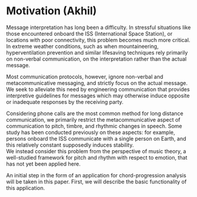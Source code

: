 # Motivation (Akhil)

Message interpretation has long been a difficulty. In stressful situations like those encountered onboard the ISS (International Space Station), or locations with poor connectivity, this problem becomes much more critical. In extreme weather conditions, such as when mountaineering, hyperventilation prevention and similar lifesaving techniques rely primarily on non-verbal communication, on the interpretation rather than the actual message. 
 
Most communication protocols, however, ignore non-verbal and metacommunicative messaging, and strictly focus on the actual message. We seek to alleviate this need by engineering communication that provides interpretive guidelines for messages which may otherwise induce opposite or inadequate responses by the receiving party. 

Considering phone calls are the most common method for long distance communication, we primarily restrict the metacommunicative aspect of communication to pitch, timbre, and rhythmic changes in speech. Some study has been conducted previously on these aspects: for example, persons onboard the ISS communicate with a single person on Earth, and this relatively constant supposedly induces stability.  
We instead consider this problem from the perspective of music theory, a well-studied framework for pitch and rhythm with respect to emotion, that has not yet been applied here. 

An initial step in the form of an application for chord-progression analysis will be taken in this paper. First, we will describe the basic functionality of this application.
